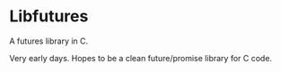 
Libfutures
==========
A futures library in C.

Very early days. Hopes to be a clean future/promise library for C code.

